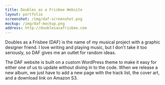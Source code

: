 ```yaml
---
title: Doubles as a Frisbee Website
layout: portfolio
screenshot: /img/daf-screenshot.png
mockup: /img/daf-mockup.png
address: http://doublesasafrisbee.com
---
```


Doubles as a Frisbee (DAF) is the name of my musical project with a graphic designer friend. I love writing and playing music, but I don't take it too seriously, so DAF gives me an outlet for random ideas.

The DAF website is built on a custom WordPress theme to make it easy for either one of us to update without diving in to the code. When we release a new album, we just have to add a new page with the track list, the cover art, and a download link on Amazon S3.
